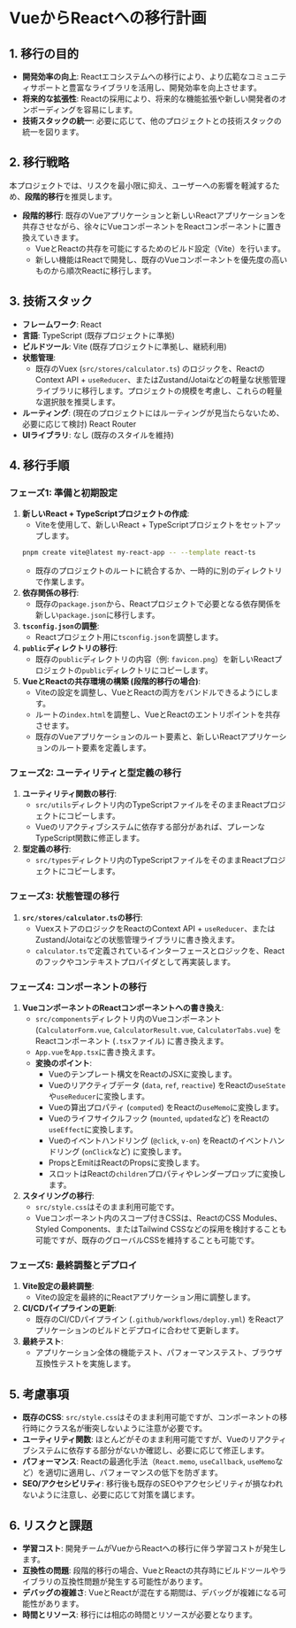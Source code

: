 # VueからReactへの移行計画

## 1. 移行の目的

- **開発効率の向上**: Reactエコシステムへの移行により、より広範なコミュニティサポートと豊富なライブラリを活用し、開発効率を向上させます。
- **将来的な拡張性**: Reactの採用により、将来的な機能拡張や新しい開発者のオンボーディングを容易にします。
- **技術スタックの統一**: 必要に応じて、他のプロジェクトとの技術スタックの統一を図ります。

## 2. 移行戦略

本プロジェクトでは、リスクを最小限に抑え、ユーザーへの影響を軽減するため、**段階的移行**を推奨します。

- **段階的移行**: 既存のVueアプリケーションと新しいReactアプリケーションを共存させながら、徐々にVueコンポーネントをReactコンポーネントに置き換えていきます。
  - VueとReactの共存を可能にするためのビルド設定（Vite）を行います。
  - 新しい機能はReactで開発し、既存のVueコンポーネントを優先度の高いものから順次Reactに移行します。

## 3. 技術スタック

- **フレームワーク**: React
- **言語**: TypeScript (既存プロジェクトに準拠)
- **ビルドツール**: Vite (既存プロジェクトに準拠し、継続利用)
- **状態管理**:
  - 既存のVuex (`src/stores/calculator.ts`) のロジックを、ReactのContext API + `useReducer`、またはZustand/Jotaiなどの軽量な状態管理ライブラリに移行します。プロジェクトの規模を考慮し、これらの軽量な選択肢を推奨します。
- **ルーティング**: (現在のプロジェクトにはルーティングが見当たらないため、必要に応じて検討) React Router
- **UIライブラリ**: なし (既存のスタイルを維持)

## 4. 移行手順

### フェーズ1: 準備と初期設定

1.  **新しいReact + TypeScriptプロジェクトの作成**:
    - Viteを使用して、新しいReact + TypeScriptプロジェクトをセットアップします。
    ```bash
    pnpm create vite@latest my-react-app -- --template react-ts
    ```
    - 既存のプロジェクトのルートに統合するか、一時的に別のディレクトリで作業します。
2.  **依存関係の移行**:
    - 既存の`package.json`から、Reactプロジェクトで必要となる依存関係を新しい`package.json`に移行します。
3.  **`tsconfig.json`の調整**:
    - Reactプロジェクト用に`tsconfig.json`を調整します。
4.  **`public`ディレクトリの移行**:
    - 既存の`public`ディレクトリの内容（例: `favicon.png`）を新しいReactプロジェクトの`public`ディレクトリにコピーします。
5.  **VueとReactの共存環境の構築 (段階的移行の場合)**:
    - Viteの設定を調整し、VueとReactの両方をバンドルできるようにします。
    - ルートの`index.html`を調整し、VueとReactのエントリポイントを共存させます。
    - 既存のVueアプリケーションのルート要素と、新しいReactアプリケーションのルート要素を定義します。

### フェーズ2: ユーティリティと型定義の移行

1.  **ユーティリティ関数の移行**:
    - `src/utils`ディレクトリ内のTypeScriptファイルをそのままReactプロジェクトにコピーします。
    - Vueのリアクティブシステムに依存する部分があれば、プレーンなTypeScript関数に修正します。
2.  **型定義の移行**:
    - `src/types`ディレクトリ内のTypeScriptファイルをそのままReactプロジェクトにコピーします。

### フェーズ3: 状態管理の移行

1.  **`src/stores/calculator.ts`の移行**:
    - VuexストアのロジックをReactのContext API + `useReducer`、またはZustand/Jotaiなどの状態管理ライブラリに書き換えます。
    - `calculator.ts`で定義されているインターフェースとロジックを、Reactのフックやコンテキストプロバイダとして再実装します。

### フェーズ4: コンポーネントの移行

1.  **VueコンポーネントのReactコンポーネントへの書き換え**:
    - `src/components`ディレクトリ内のVueコンポーネント (`CalculatorForm.vue`, `CalculatorResult.vue`, `CalculatorTabs.vue`) をReactコンポーネント (`.tsx`ファイル) に書き換えます。
    - `App.vue`を`App.tsx`に書き換えます。
    - **変換のポイント**:
      - Vueのテンプレート構文をReactのJSXに変換します。
      - Vueのリアクティブデータ (`data`, `ref`, `reactive`) をReactの`useState`や`useReducer`に変換します。
      - Vueの算出プロパティ (`computed`) をReactの`useMemo`に変換します。
      - Vueのライフサイクルフック (`mounted`, `updated`など) をReactの`useEffect`に変換します。
      - Vueのイベントハンドリング (`@click`, `v-on`) をReactのイベントハンドリング (`onClick`など) に変換します。
      - PropsとEmitはReactのPropsに変換します。
      - スロットはReactの`children`プロパティやレンダープロップに変換します。
2.  **スタイリングの移行**:
    - `src/style.css`はそのまま利用可能です。
    - Vueコンポーネント内のスコープ付きCSSは、ReactのCSS Modules、Styled Components、またはTailwind CSSなどの採用を検討することも可能ですが、既存のグローバルCSSを維持することも可能です。

### フェーズ5: 最終調整とデプロイ

1.  **Vite設定の最終調整**:
    - Viteの設定を最終的にReactアプリケーション用に調整します。
2.  **CI/CDパイプラインの更新**:
    - 既存のCI/CDパイプライン (`.github/workflows/deploy.yml`) をReactアプリケーションのビルドとデプロイに合わせて更新します。
3.  **最終テスト**:
    - アプリケーション全体の機能テスト、パフォーマンステスト、ブラウザ互換性テストを実施します。

## 5. 考慮事項

- **既存のCSS**: `src/style.css`はそのまま利用可能ですが、コンポーネントの移行時にクラス名が衝突しないように注意が必要です。
- **ユーティリティ関数**: ほとんどがそのまま利用可能ですが、Vueのリアクティブシステムに依存する部分がないか確認し、必要に応じて修正します。
- **パフォーマンス**: Reactの最適化手法（`React.memo`, `useCallback`, `useMemo`など）を適切に適用し、パフォーマンスの低下を防ぎます。
- **SEO/アクセシビリティ**: 移行後も既存のSEOやアクセシビリティが損なわれないように注意し、必要に応じて対策を講じます。

## 6. リスクと課題

- **学習コスト**: 開発チームがVueからReactへの移行に伴う学習コストが発生します。
- **互換性の問題**: 段階的移行の場合、VueとReactの共存時にビルドツールやライブラリの互換性問題が発生する可能性があります。
- **デバッグの複雑さ**: VueとReactが混在する期間は、デバッグが複雑になる可能性があります。
- **時間とリソース**: 移行には相応の時間とリソースが必要となります。
